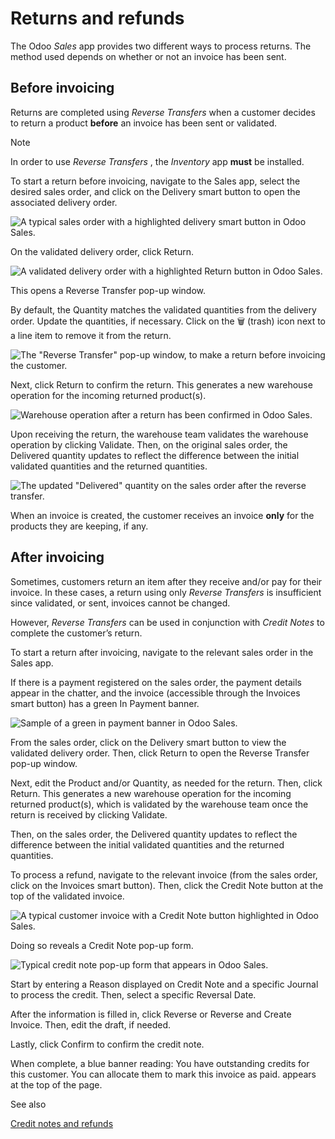 # Returns and refunds

The Odoo _Sales_ app provides two different ways to process returns. The
method used depends on whether or not an invoice has been sent.

## Before invoicing

Returns are completed using _Reverse Transfers_ when a customer decides to
return a product **before** an invoice has been sent or validated.

Note

In order to use _Reverse Transfers_ , the _Inventory_ app **must** be
installed.

To start a return before invoicing, navigate to the Sales app, select the
desired sales order, and click on the Delivery smart button to open the
associated delivery order.

![A typical sales order with a highlighted delivery smart button in Odoo
Sales.](../../../../_images/sales-order-delivery-smart-button.png)

On the validated delivery order, click Return.

![A validated delivery order with a highlighted Return button in Odoo
Sales.](../../../../_images/validated-delivery-order-return-button.png)

This opens a Reverse Transfer pop-up window.

By default, the Quantity matches the validated quantities from the delivery
order. Update the quantities, if necessary. Click on the 🗑️ (trash) icon next
to a line item to remove it from the return.

![The "Reverse Transfer" pop-up window, to make a return before invoicing the
customer.](../../../../_images/reverse-transfer-popup.png)

Next, click Return to confirm the return. This generates a new warehouse
operation for the incoming returned product(s).

![Warehouse operation after a return has been confirmed in Odoo
Sales.](../../../../_images/warehouse-operation-confirmed-return.png)

Upon receiving the return, the warehouse team validates the warehouse
operation by clicking Validate. Then, on the original sales order, the
Delivered quantity updates to reflect the difference between the initial
validated quantities and the returned quantities.

![The updated "Delivered" quantity on the sales order after the reverse
transfer.](../../../../_images/updated-sales-quantities.png)

When an invoice is created, the customer receives an invoice **only** for the
products they are keeping, if any.

## After invoicing

Sometimes, customers return an item after they receive and/or pay for their
invoice. In these cases, a return using only _Reverse Transfers_ is
insufficient since validated, or sent, invoices cannot be changed.

However, _Reverse Transfers_ can be used in conjunction with _Credit Notes_ to
complete the customer’s return.

To start a return after invoicing, navigate to the relevant sales order in the
Sales app.

If there is a payment registered on the sales order, the payment details
appear in the chatter, and the invoice (accessible through the Invoices smart
button) has a green In Payment banner.

![Sample of a green in payment banner in Odoo
Sales.](../../../../_images/green-in-payment-banner.png)

From the sales order, click on the Delivery smart button to view the validated
delivery order. Then, click Return to open the Reverse Transfer pop-up window.

Next, edit the Product and/or Quantity, as needed for the return. Then, click
Return. This generates a new warehouse operation for the incoming returned
product(s), which is validated by the warehouse team once the return is
received by clicking Validate.

Then, on the sales order, the Delivered quantity updates to reflect the
difference between the initial validated quantities and the returned
quantities.

To process a refund, navigate to the relevant invoice (from the sales order,
click on the Invoices smart button). Then, click the Credit Note button at the
top of the validated invoice.

![A typical customer invoice with a Credit Note button highlighted in Odoo
Sales.](../../../../_images/credit-note-button.png)

Doing so reveals a Credit Note pop-up form.

![Typical credit note pop-up form that appears in Odoo
Sales.](../../../../_images/credit-note-pop-up-form.png)

Start by entering a Reason displayed on Credit Note and a specific Journal to
process the credit. Then, select a specific Reversal Date.

After the information is filled in, click Reverse or Reverse and Create
Invoice. Then, edit the draft, if needed.

Lastly, click Confirm to confirm the credit note.

When complete, a blue banner reading: You have outstanding credits for this
customer. You can allocate them to mark this invoice as paid. appears at the
top of the page.

See also

[Credit notes and
refunds](../../../finance/accounting/customer_invoices/credit_notes.html)

